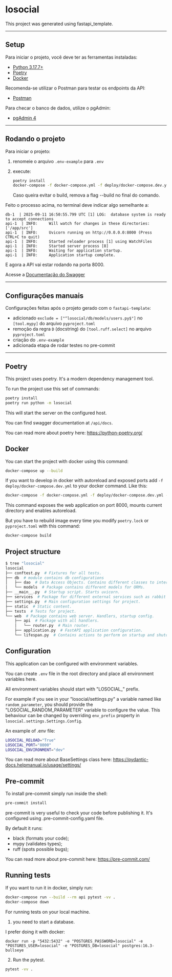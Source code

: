 # losocial

This project was generated using fastapi_template.

---

## Setup
Para iniciar o projeto, você deve ter as ferramentas instaladas:
- [Python 3.17.7+](https://www.python.org/downloads/)
- [Poetry](https://python-poetry.org/docs/#installation)
- [Docker](https://docs.docker.com/get-docker/)

Recomenda-se utilizar o Postman para testar os endpoints da API:
- [Postman](https://www.postman.com/downloads/)

Para checar o banco de dados, utilize o pgAdmin:
- [pgAdmin 4](https://www.pgadmin.org/download/)

---

## Rodando o projeto

Para iniciar o projeto:
1. renomeie o arquivo `.env-example` para `.env`
2. execute:
    ```bash
    poetry install
    docker-compose -f docker-compose.yml -f deploy/docker-compose.dev.yml --project-directory . up --build
    ```
   
    Caso queira evitar o build, remova a flag --build no final do comando.

Feito o processo acima, no terminal deve indicar algo semelhante a:
```
db-1  | 2025-09-11 16:50:55.799 UTC [1] LOG:  database system is ready to accept connections
api-1  | INFO:     Will watch for changes in these directories: ['/app/src']
api-1  | INFO:     Uvicorn running on http://0.0.0.0:8000 (Press CTRL+C to quit)
api-1  | INFO:     Started reloader process [1] using WatchFiles
api-1  | INFO:     Started server process [8]
api-1  | INFO:     Waiting for application startup.
api-1  | INFO:     Application startup complete.
```
E agora a API vai estar rodando na porta 8000.

Acesse a [Documentação do Swagger](localhost:8000/api/docs)

---

## Configurações manuais

Configurações feitas após o projeto gerado com o `fastapi-template`:

- adicionado `exclude = ["^losocial/db/models/users.py$"]` no `[tool.mypy]` do arquivo `pyproject.toml`
- remoção da regra `D` (docstring) do `[tool.ruff.select]` no arquivo `pyproject.toml`
- criação do `.env-example`
- adicionada etapa de rodar testes no pre-commit

---

## Poetry

This project uses poetry. It's a modern dependency management
tool.

To run the project use this set of commands:

```bash
poetry install
poetry run python -m losocial
```

This will start the server on the configured host.

You can find swagger documentation at `/api/docs`.

You can read more about poetry here: https://python-poetry.org/

## Docker

You can start the project with docker using this command:

```bash
docker-compose up --build
```

If you want to develop in docker with autoreload and exposed ports add `-f deploy/docker-compose.dev.yml` to your docker command.
Like this:

```bash
docker-compose -f docker-compose.yml -f deploy/docker-compose.dev.yml --project-directory . up --build
```

This command exposes the web application on port 8000, mounts current directory and enables autoreload.

But you have to rebuild image every time you modify `poetry.lock` or `pyproject.toml` with this command:

```bash
docker-compose build
```

## Project structure

```bash
$ tree "losocial"
losocial
├── conftest.py  # Fixtures for all tests.
├── db  # module contains db configurations
│   ├── dao  # Data Access Objects. Contains different classes to interact with database.
│   └── models  # Package contains different models for ORMs.
├── __main__.py  # Startup script. Starts uvicorn.
├── services  # Package for different external services such as rabbit or redis etc.
├── settings.py  # Main configuration settings for project.
├── static  # Static content.
├── tests  # Tests for project.
└── web  # Package contains web server. Handlers, startup config.
    ├── api  # Package with all handlers.
    │   └── router.py  # Main router.
    ├── application.py  # FastAPI application configuration.
    └── lifespan.py  # Contains actions to perform on startup and shutdown.
```

## Configuration

This application can be configured with environment variables.

You can create `.env` file in the root directory and place all
environment variables here. 

All environment variables should start with "LOSOCIAL_" prefix.

For example if you see in your "losocial/settings.py" a variable named like
`random_parameter`, you should provide the "LOSOCIAL_RANDOM_PARAMETER" 
variable to configure the value. This behaviour can be changed by overriding `env_prefix` property
in `losocial.settings.Settings.Config`.

An example of .env file:
```bash
LOSOCIAL_RELOAD="True"
LOSOCIAL_PORT="8000"
LOSOCIAL_ENVIRONMENT="dev"
```

You can read more about BaseSettings class here: https://pydantic-docs.helpmanual.io/usage/settings/

## Pre-commit

To install pre-commit simply run inside the shell:
```bash
pre-commit install
```

pre-commit is very useful to check your code before publishing it.
It's configured using .pre-commit-config.yaml file.

By default it runs:
* black (formats your code);
* mypy (validates types);
* ruff (spots possible bugs);


You can read more about pre-commit here: https://pre-commit.com/


## Running tests

If you want to run it in docker, simply run:

```bash
docker-compose run --build --rm api pytest -vv .
docker-compose down
```

For running tests on your local machine.
1. you need to start a database.

I prefer doing it with docker:
```
docker run -p "5432:5432" -e "POSTGRES_PASSWORD=losocial" -e "POSTGRES_USER=losocial" -e "POSTGRES_DB=losocial" postgres:16.3-bullseye
```


2. Run the pytest.
```bash
pytest -vv .
```
